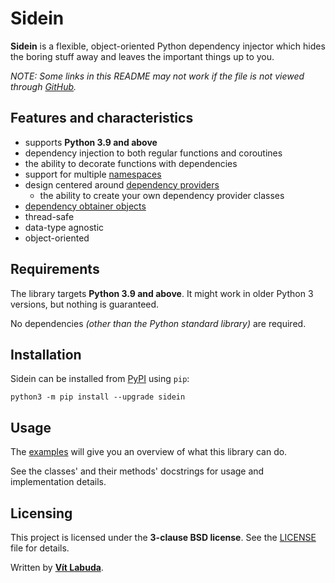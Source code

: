 <!--
Copyright (c) 2022 Vít Labuda. All rights reserved.

Redistribution and use in source and binary forms, with or without modification, are permitted provided that the
following conditions are met:
 1. Redistributions of source code must retain the above copyright notice, this list of conditions and the following
    disclaimer.
 2. Redistributions in binary form must reproduce the above copyright notice, this list of conditions and the
    following disclaimer in the documentation and/or other materials provided with the distribution.
 3. Neither the name of the copyright holder nor the names of its contributors may be used to endorse or promote
    products derived from this software without specific prior written permission.

THIS SOFTWARE IS PROVIDED BY THE COPYRIGHT HOLDERS AND CONTRIBUTORS "AS IS" AND ANY EXPRESS OR IMPLIED WARRANTIES,
INCLUDING, BUT NOT LIMITED TO, THE IMPLIED WARRANTIES OF MERCHANTABILITY AND FITNESS FOR A PARTICULAR PURPOSE ARE
DISCLAIMED. IN NO EVENT SHALL THE COPYRIGHT HOLDER OR CONTRIBUTORS BE LIABLE FOR ANY DIRECT, INDIRECT, INCIDENTAL,
SPECIAL, EXEMPLARY, OR CONSEQUENTIAL DAMAGES (INCLUDING, BUT NOT LIMITED TO, PROCUREMENT OF SUBSTITUTE GOODS OR
SERVICES; LOSS OF USE, DATA, OR PROFITS; OR BUSINESS INTERRUPTION) HOWEVER CAUSED AND ON ANY THEORY OF LIABILITY,
WHETHER IN CONTRACT, STRICT LIABILITY, OR TORT (INCLUDING NEGLIGENCE OR OTHERWISE) ARISING IN ANY WAY OUT OF THE USE
OF THIS SOFTWARE, EVEN IF ADVISED OF THE POSSIBILITY OF SUCH DAMAGE.
-->


# Sidein
**Sidein** is a flexible, object-oriented Python dependency injector which hides the boring stuff away and leaves the important things up to you.

*NOTE: Some links in this README may not work if the file is not viewed through 
[GitHub](https://github.com/vitlabuda/sidein/blob/main/README.md).*


## Features and characteristics
* supports **Python 3.9 and above**
* dependency injection to both regular functions and coroutines
* the ability to decorate functions with dependencies
* support for multiple [namespaces](sidein/ns/NamespaceInterface.py)
* design centered around [dependency providers](sidein/providers/DependencyProviderInterface.py)
  * the ability to create your own dependency provider classes
* [dependency obtainer objects](sidein/obtainer/DependencyObtainerInterface.py)
* thread-safe
* data-type agnostic
* object-oriented


## Requirements
The library targets **Python 3.9 and above**.
It might work in older Python 3 versions, but nothing is guaranteed.  

No dependencies *(other than the Python standard library)* are required.


## Installation
Sidein can be installed from [PyPI](https://pypi.org/project/sidein/) using `pip`:
```shell
python3 -m pip install --upgrade sidein
```


## Usage
The [examples](examples) will give you an overview of what this library can do.

See the classes' and their methods' docstrings for usage and implementation details.


## Licensing
This project is licensed under the **3-clause BSD license**. See the [LICENSE](LICENSE) file for details.

Written by **[Vít Labuda](https://vitlabuda.cz/)**.
